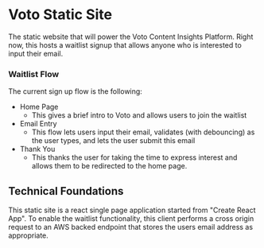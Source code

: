 # Voto Static Site 

The static website that will power the Voto Content Insights Platform. Right now, this hosts
a waitlist signup that allows anyone who is interested to input their email.

### Waitlist Flow

The current sign up flow is the following:

- Home Page
  - This gives a brief intro to Voto and allows users to join the waitlist
- Email Entry
  - This flow lets users input their email, validates (with debouncing) as the
  user types, and lets the user submit this email
- Thank You
  - This thanks the user for taking the time to express interest and allows them to be redirected to the home page.

## Technical Foundations

This static site is a react single page application started from "Create React
App". To enable the waitlist functionality, this client performs a cross origin
request to an AWS backed endpoint that stores the users email address as
appropriate.



